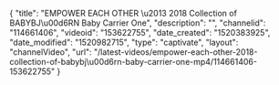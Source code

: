 {
    "title": "EMPOWER EACH OTHER \u2013 2018 Collection of BABYBJ\u00d6RN Baby Carrier One",
    "description": "",
    "channelid": "114661406",
    "videoid": "153622755",
    "date_created": "1520383925",
    "date_modified": "1520982715",
    "type": "captivate",
    "layout": "channelVideo",
    "url": "\/latest-videos\/empower-each-other-2018-collection-of-babybj\u00d6rn-baby-carrier-one-mp4\/114661406-153622755"
}